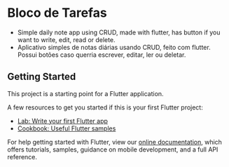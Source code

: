 # Bloco de Tarefas

- Simple daily note app using CRUD, made with flutter, has button if you want to write, edit, read or delete.
- Aplicativo simples de notas diárias usando CRUD, feito com flutter. Possui botões caso querria escrever, editar, ler ou deletar.


## Getting Started

This project is a starting point for a Flutter application.

A few resources to get you started if this is your first Flutter project:

- [Lab: Write your first Flutter app](https://flutter.dev/docs/get-started/codelab)
- [Cookbook: Useful Flutter samples](https://flutter.dev/docs/cookbook)

For help getting started with Flutter, view our
[online documentation](https://flutter.dev/docs), which offers tutorials,
samples, guidance on mobile development, and a full API reference.
